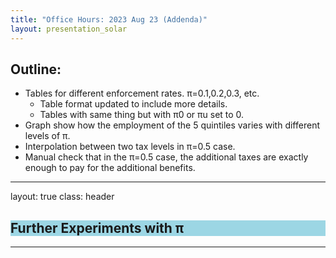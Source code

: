 ```yaml
---
title: "Office Hours: 2023 Aug 23 (Addenda)"
layout: presentation_solar
---
```


## Outline:

- Tables for different enforcement rates. π=0.1,0.2,0.3, etc.
  - Table format updated to include more details.
  - Tables with same thing but with π0 or πu set to 0.
- Graph show how the employment of the 5 quintiles varies with different levels of π.
- Interpolation between two tax levels in π=0.5 case.
- Manual check that in the π=0.5 case, the additional taxes are exactly enough to pay for the additional benefits.





---

layout: true
class: header

<h2 style="background-color: #9cd6e4;">Further Experiments with π</h2>

---


